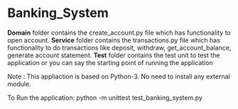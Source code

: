 # Banking_System

**Domain** folder contains the create_account.py file which has functionality to open account.
**Service** folder contains the transactions.py file which has functionality to do transactions like deposit, withdraw, get_account_balance, generate account statement.
**Test** folder contains the test unit to test the application or you can say the starting point of running the application

Note : This appliaction is based on Python-3.
 No need to install any external module.

To Run the application:
python -m unittest test_banking_system.py
